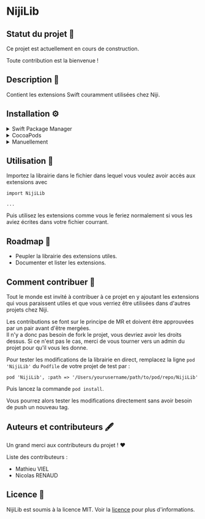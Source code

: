# NijiLib

## Statut du projet 🚧
Ce projet est actuellement en cours de construction. 

Toute contribution est la bienvenue !

## Description 📖
Contient les extensions Swift couramment utilisées chez Niji.

## Installation ⚙️
<details>
<summary>Swift Package Manager</summary>
</br>
<p>Vous pouvez utiliser <a href="https://swift.org/package-manager">Swift Package Manager</a> pour installer <code>NijiLib</code> en ajoutant la description suivante à votre fichier <code>Package.swift</code> :</p>

<pre><code class="swift language-swift">import PackageDescription

let package = Package(
    name: "YOUR_PROJECT_NAME",
    targets: [],
    dependencies: [
        .package(url: "https://gitlab.niji.fr/gcouarch/nijilib", from: "1.0.0")
    ]
)
</code></pre>

<p>Ensuite, ajoutez <code>NijiLib</code> à vos targets dependencies :</p>
<pre><code class="swift language-swift">.target(
    name: "YOUR_TARGET_NAME",
    dependencies: [
        "NijiLib",
    ]
),</code></pre>
<p>Puis lancez la commande <code>swift package update</code>.</p>
</details>

<details>
<summary>CocoaPods</summary>
</br>
<p>Pour intégrer NijiLib à votre projet Xcode en utilisant <a href="http://cocoapods.org">CocoaPods</a>, renseignez le dans votre <code>Podfile</code> :</p>
<pre><code class="ruby language-ruby">pod 'NijiLib'</code></pre>
<p>Puis lancez la commande <code>pod install</code>.</p>
</details>

<details>
<summary>Manuellement</summary>
</br>
<p>Ajoutez le dossier <a href="https://gitlab.niji.fr/gcouarch/nijilib/tree/main/Sources/NijiLib">NijiLib</a> à votre projet Xcode pour utiliser les extensions.</p>
</details>


## Utilisation 🚀
Importez la librairie dans le fichier dans lequel vous voulez avoir accès aux extensions avec 
<pre><code class="swift language-swift">import NijiLib

...
</code></pre>

Puis utilisez les extensions comme vous le feriez normalement si vous les aviez écrites dans votre fichier courrant.

## Roadmap 📆
 - Peupler la librairie des extensions utiles.
 - Documenter et lister les extensions.

## Comment contribuer 🔨
Tout le monde est invité à contribuer à ce projet en y ajoutant les extensions qui vous paraissent utiles et que vous verriez être utilisées dans d'autres projets chez Niji.

Les contributions se font sur le principe de MR et doivent être approuvées par un pair avant d'être mergées. <br/>
Il n'y a donc pas besoin de fork le projet, vous devriez avoir les droits dessus. Si ce n'est pas le cas, merci de vous tourner vers un admin du projet pour qu'il vous les donne.

Pour tester les modifications de la librairie en direct, remplacez la ligne <code>pod 'NijiLib'</code> du <code>Podfile</code> de votre projet de test par :
<pre><code class="ruby language-ruby">pod 'NijiLib', :path => '/Users/yourusername/path/to/pod/repo/NijiLib'</code></pre>
<p>Puis lancez la commande <code>pod install</code>.</p>
Vous pourrez alors tester les modifications directement sans avoir besoin de push un nouveau tag.

## Auteurs et contributeurs 🖋
Un grand merci aux contributeurs du projet ! ❤️

Liste des contributeurs : 
- Mathieu VIEL
- Nicolas RENAUD

## Licence 📝
NijiLib est soumis à la licence MIT. Voir la [licence](LICENSE.md) pour plus d'informations.
